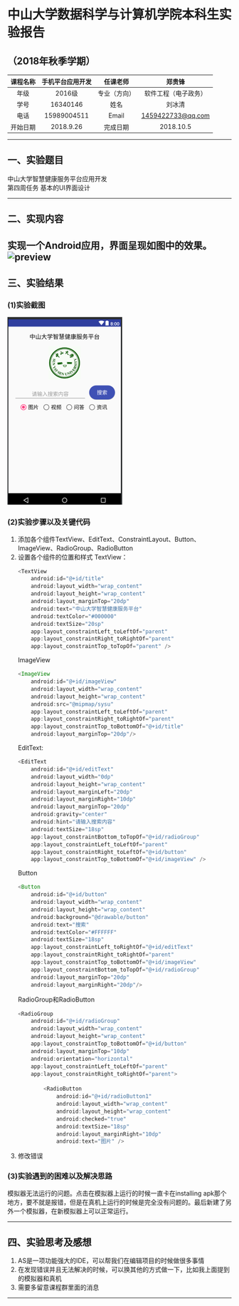 # 中山大学数据科学与计算机学院本科生实验报告
## （2018年秋季学期）
| 课程名称 | 手机平台应用开发 | 任课老师 | 郑贵锋 |
| :------------: | :-------------: | :------------: | :-------------: |
| 年级 | 2016级 | 专业（方向） | 软件工程（电子政务） |
| 学号 | 16340146 | 姓名 | 刘冰清 |
| 电话 | 15989004511 | Email | 1459422733@qq.com |
| 开始日期 | 2018.9.26 | 完成日期 |2018.10.5

---

## 一、实验题目
中山大学智慧健康服务平台应用开发  
第四周任务  基本的UI界面设计 
 
---

## 二、实现内容
实现一个Android应用，界面呈现如图中的效果。  
 ![preview](https://gitee.com/code_sysu/PersonalProject1/raw/master/manual/images/preview.jpg) 
---

## 三、实验结果
### (1)实验截图  
  ![在这里插入图片描述](./picture/UI.PNG)
### (2)实验步骤以及关键代码
 1. 添加各个组件TextView、EditText、ConstraintLayout、Button、ImageView、RadioGroup、RadioButton  
 2. 设置各个组件的位置和样式
 	TextView：
 	```java
 	<TextView
        android:id="@+id/title"
        android:layout_width="wrap_content"
        android:layout_height="wrap_content"
        android:layout_marginTop="20dp"
        android:text="中山大学智慧健康服务平台"
        android:textColor="#000000"
        android:textSize="20sp"
        app:layout_constraintLeft_toLeftOf="parent"
        app:layout_constraintRight_toRightOf="parent"
        app:layout_constraintTop_toTopOf="parent" />
 	```
 	ImageView
 	```java
 	<ImageView
        android:id="@+id/imageView"
        android:layout_width="wrap_content"
        android:layout_height="wrap_content"
        android:src="@mipmap/sysu"
        app:layout_constraintLeft_toLeftOf="parent"
        app:layout_constraintRight_toRightOf="parent"
        app:layout_constraintTop_toBottomOf="@+id/title"
        android:layout_marginTop="20dp"/>
 	```
 	EditText:
 	```java
 	<EditText
        android:id="@+id/editText"
        android:layout_width="0dp"
        android:layout_height="wrap_content"
        android:layout_marginLeft="20dp"
        android:layout_marginRight="10dp"
        android:layout_marginTop="20dp"
        android:gravity="center"
        android:hint="请输入搜索内容"
        android:textSize="18sp"
        app:layout_constraintBottom_toTopOf="@+id/radioGroup"
        app:layout_constraintLeft_toLeftOf="parent"
        app:layout_constraintRight_toLeftOf="@+id/button"
        app:layout_constraintTop_toBottomOf="@+id/imageView" />
 	```
 	Button
 	```java
 	<Button
        android:id="@+id/button"
        android:layout_width="wrap_content"
        android:layout_height="wrap_content"
        android:background="@drawable/button"
        android:text="搜索"
        android:textColor="#FFFFFF"
        android:textSize="18sp"
        app:layout_constraintLeft_toRightOf="@+id/editText"
        app:layout_constraintRight_toRightOf="parent"
        app:layout_constraintTop_toBottomOf="@+id/imageView"
        app:layout_constraintBottom_toTopOf="@+id/radioGroup"
        android:layout_marginTop="20dp"
        android:layout_marginRight="20dp"/>
 	```
 	RadioGroup和RadioButton 
 	```java
 	<RadioGroup
        android:id="@+id/radioGroup"
        android:layout_width="wrap_content"
        android:layout_height="wrap_content"
        app:layout_constraintTop_toBottomOf="@+id/button"
        android:layout_marginTop="10dp"
        android:orientation="horizontal"
        app:layout_constraintLeft_toLeftOf="parent"
        app:layout_constraintRight_toRightOf="parent">

            <RadioButton
                android:id="@+id/radioButton1"
                android:layout_width="wrap_content"
                android:layout_height="wrap_content"
                android:checked="true"
                android:textSize="18sp"
                android:layout_marginRight="10dp"
                android:text="图片" />
 	```
 3. 修改错误

### (3)实验遇到的困难以及解决思路  
模拟器无法运行的问题。点击在模拟器上运行的时候一直卡在installing apk那个地方，要不就是报错，但是在真机上运行的时候是完全没有问题的。最后新建了另外一个模拟器，在新模拟器上可以正常运行。


---

## 四、实验思考及感想

 1. AS是一项功能强大的IDE，可以帮我们在编辑项目的时候做很多事情
 2. 在发现错误并且无法解决的时候，可以换其他的方式做一下，比如我上面提到的模拟器和真机
 3. 需要多留意课程群里面的消息

---
